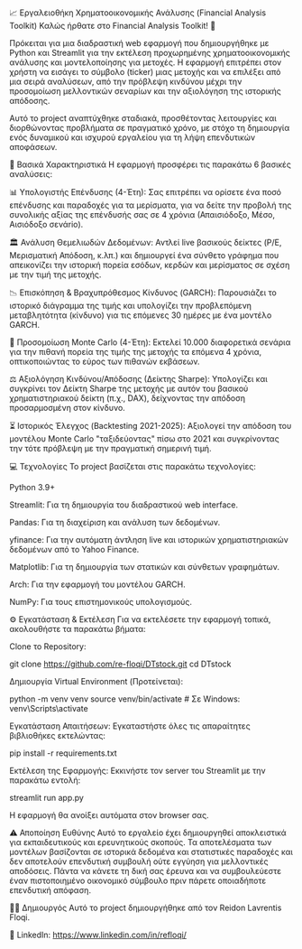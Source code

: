 📈 Εργαλειοθήκη Χρηματοοικονομικής Ανάλυσης (Financial Analysis Toolkit)
Καλώς ήρθατε στο Financial Analysis Toolkit! 🚀

Πρόκειται για μια διαδραστική web εφαρμογή που δημιουργήθηκε με Python και Streamlit για την εκτέλεση προχωρημένης χρηματοοικονομικής ανάλυσης και μοντελοποίησης για μετοχές. Η εφαρμογή επιτρέπει στον χρήστη να εισάγει το σύμβολο (ticker) μιας μετοχής και να επιλέξει από μια σειρά αναλύσεων, από την πρόβλεψη κινδύνου μέχρι την προσομοίωση μελλοντικών σεναρίων και την αξιολόγηση της ιστορικής απόδοσης.

Αυτό το project αναπτύχθηκε σταδιακά, προσθέτοντας λειτουργίες και διορθώνοντας προβλήματα σε πραγματικό χρόνο, με στόχο τη δημιουργία ενός δυναμικού και ισχυρού εργαλείου για τη λήψη επενδυτικών αποφάσεων.

🎯 Βασικά Χαρακτηριστικά
Η εφαρμογή προσφέρει τις παρακάτω 6 βασικές αναλύσεις:

📊 Υπολογιστής Επένδυσης (4-Έτη): Σας επιτρέπει να ορίσετε ένα ποσό επένδυσης και παραδοχές για τα μερίσματα, για να δείτε την προβολή της συνολικής αξίας της επένδυσής σας σε 4 χρόνια (Απαισιόδοξο, Μέσο, Αισιόδοξο σενάrio).

🏛️ Ανάλυση Θεμελιωδών Δεδομένων: Αντλεί live βασικούς δείκτες (P/E, Μερισματική Απόδοση, κ.λπ.) και δημιουργεί ένα σύνθετο γράφημα που απεικονίζει την ιστορική πορεία εσόδων, κερδών και μερίσματος σε σχέση με την τιμή της μετοχής.

📉 Επισκόπηση & Βραχυπρόθεσμος Κίνδυνος (GARCH): Παρουσιάζει το ιστορικό διάγραμμα της τιμής και υπολογίζει την προβλεπόμενη μεταβλητότητα (κίνδυνο) για τις επόμενες 30 ημέρες με ένα μοντέλο GARCH.

🎲 Προσομοίωση Monte Carlo (4-Έτη): Εκτελεί 10.000 διαφορετικά σενάρια για την πιθανή πορεία της τιμής της μετοχής τα επόμενα 4 χρόνια, οπτικοποιώντας το εύρος των πιθανών εκβάσεων.

⚖️ Αξιολόγηση Κινδύνου/Απόδοσης (Δείκτης Sharpe): Υπολογίζει και συγκρίνει τον Δείκτη Sharpe της μετοχής με αυτόν του βασικού χρηματιστηριακού δείκτη (π.χ., DAX), δείχνοντας την απόδοση προσαρμοσμένη στον κίνδυνο.

⏳ Ιστορικός Έλεγχος (Backtesting 2021-2025): Αξιολογεί την απόδοση του μοντέλου Monte Carlo "ταξιδεύοντας" πίσω στο 2021 και συγκρίνοντας την τότε πρόβλεψη με την πραγματική σημερινή τιμή.

💻 Τεχνολογίες
Το project βασίζεται στις παρακάτω τεχνολογίες:

Python 3.9+

Streamlit: Για τη δημιουργία του διαδραστικού web interface.

Pandas: Για τη διαχείριση και ανάλυση των δεδομένων.

yfinance: Για την αυτόματη άντληση live και ιστορικών χρηματιστηριακών δεδομένων από το Yahoo Finance.

Matplotlib: Για τη δημιουργία των στατικών και σύνθετων γραφημάτων.

Arch: Για την εφαρμογή του μοντέλου GARCH.

NumPy: Για τους επιστημονικούς υπολογισμούς.

⚙️ Εγκατάσταση & Εκτέλεση
Για να εκτελέσετε την εφαρμογή τοπικά, ακολουθήστε τα παρακάτω βήματα:

Clone το Repository:

git clone https://github.com/re-floqi/DTstock.git
cd DTstock

Δημιουργία Virtual Environment (Προτείνεται):

python -m venv venv
source venv/bin/activate  # Σε Windows: venv\Scripts\activate

Εγκατάσταση Απαιτήσεων:
Εγκαταστήστε όλες τις απαραίτητες βιβλιοθήκες εκτελώντας:

pip install -r requirements.txt

Εκτέλεση της Εφαρμογής:
Εκκινήστε τον server του Streamlit με την παρακάτω εντολή:

streamlit run app.py

Η εφαρμογή θα ανοίξει αυτόματα στον browser σας.

⚠️ Αποποίηση Ευθύνης
Αυτό το εργαλείο έχει δημιουργηθεί αποκλειστικά για εκπαιδευτικούς και ερευνητικούς σκοπούς. Τα αποτελέσματα των μοντέλων βασίζονται σε ιστορικά δεδομένα και στατιστικές παραδοχές και δεν αποτελούν επενδυτική συμβουλή ούτε εγγύηση για μελλοντικές αποδόσεις. Πάντα να κάνετε τη δική σας έρευνα και να συμβουλεύεστε έναν πιστοποιημένο οικονομικό σύμβουλο πριν πάρετε οποιαδήποτε επενδυτική απόφαση.

👨‍💻 Δημιουργός
Αυτό το project δημιουργήθηκε από τον Reidon Lavrentis Floqi.

🔗 LinkedIn: https://www.linkedin.com/in/refloqi/
